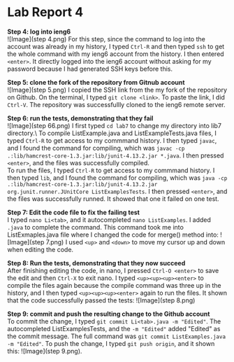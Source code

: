 # Lab Report 4

**Step 4: log into ieng6**\
![Image](step 4.png)
For this step, since the command to log into the account was already in my history, I typed `Ctrl-R` and then typed `ssh` to get the whole command with my ieng6 account from the history. I then entered `<enter>`. It directly logged into the ieng6 account without asking for my password because I had generated SSH keys before this.

**Step 5: clone the fork of the repository from Gitnub account**\
![Image](step 5.png)
I copied the SSH link from the my fork of the repository on Github. On the terminal, I typed `git clone <link>`. To paste the link, I did `Ctrl-V`. The repository was successfullly cloned to the ieng6 remote server. 

**Step 6: run the tests, demonstrating that they fail**\
![Image](step 66.png)
I first typed `cd lab7` to change my directory into lib7 directory.\ 
To compile ListExample.java and ListExampleTests.java files, I typed `Ctrl-R` to get access to my commmand history. I then typed `javac`, and I found the command for compiling, which was `javac -cp .:lib/hamcrest-core-1.3.jar:lib/junit-4.13.2.jar *.java`. I then pressed `<enter>`, and the files was successfully compiled.\
To run the files, I typed `Ctrl-R` to get access to my commmand history. I then typed `lib`, and I found the command for compiling, which was `java -cp .:lib/hamcrest-core-1.3.jar:lib/junit-4.13.2.jar org.junit.runner.JUnitCore ListExamplesTests`. I then pressed `<enter>`, and the files was successfully runned. It showed that one it failed on one test.
  
**Step 7: Edit the code file to fix the failing test**\
I typed `nano Li<tab>`, and it autocompleted `nano ListExamples`. I added `.java` to complete the command. This command took me into ListExmaples.java file where I changed the code for merge() method into:
![Image](step 7.png)
I used `<up>` and `<down>` to move my cursor up and down when editing the code. 
  
**Step 8: Run the tests, demonstrating that they now succeed**\
After finishing editing the code, in nano, I pressed `Ctrl-O <enter>` to save the edit and then `Ctrl-X` to exit nano. 
I typed `<up><up><up><enter>` to compile the files again because the compile command was three up in the history, and I then typed `<up><up><up><enter>` again to run the files. It shown that the code successfully passed the tests:
![Image](step 8.png)

**Step 9: commit and push the resulting change to the Github account**\
To commit the change, I typed `git commit Li<tab>.java -m "Edited"`. The <tab> autocompleted ListExamplesTests, and the `-m "Edited"` added "Edited" as the commit message. The full command was `git commit ListExamples.java -m "Edited"`.
To push the change, I typed `git push origin`, and it shown this:
![Image](step 9.png).
